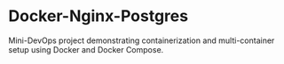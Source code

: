 # Docker-Nginx-Postgres
Mini-DevOps project demonstrating containerization and multi-container setup using Docker and Docker Compose.
